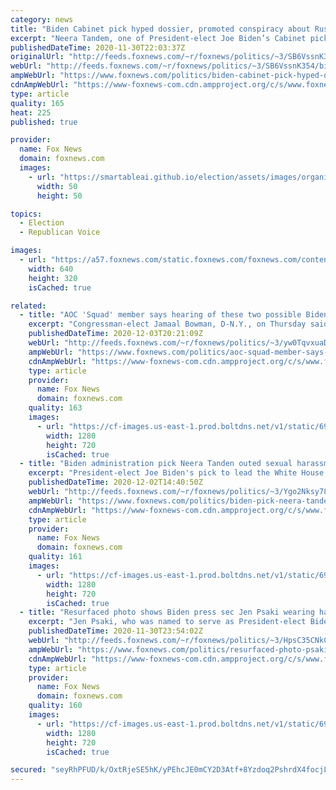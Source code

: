 ```yaml
---
category: news
title: "Biden Cabinet pick hyped dossier, promoted conspiracy about Russian hackers changing votes"
excerpt: "Neera Tandem, one of President-elect Joe Biden’s Cabinet picks, has vigorously upheld the results of the November Election, yet past tweets show her promoting the anti-Trump Steele Dossier as well as conspiracies about Russian hackers influencing the outcome of the 2016 presidential election."
publishedDateTime: 2020-11-30T22:03:37Z
originalUrl: "http://feeds.foxnews.com/~r/foxnews/politics/~3/SB6VssnK354/biden-cabinet-pick-hyped-dossier-promoted-conspiracy-russian"
webUrl: "http://feeds.foxnews.com/~r/foxnews/politics/~3/SB6VssnK354/biden-cabinet-pick-hyped-dossier-promoted-conspiracy-russian"
ampWebUrl: "https://www.foxnews.com/politics/biden-cabinet-pick-hyped-dossier-promoted-conspiracy-russian.amp"
cdnAmpWebUrl: "https://www-foxnews-com.cdn.ampproject.org/c/s/www.foxnews.com/politics/biden-cabinet-pick-hyped-dossier-promoted-conspiracy-russian.amp"
type: article
quality: 165
heat: 225
published: true

provider:
  name: Fox News
  domain: foxnews.com
  images:
    - url: "https://smartableai.github.io/election/assets/images/organizations/foxnews.com-50x50.jpg"
      width: 50
      height: 50

topics:
  - Election
  - Republican Voice

images:
  - url: "https://a57.foxnews.com/static.foxnews.com/foxnews.com/content/uploads/2020/11/640/320/AP20334841054377.jpg?ve=1&tl=1"
    width: 640
    height: 320
    isCached: true

related:
  - title: "AOC 'Squad' member says hearing of these two possible Biden Cabinet picks 'makes my skin crawl'"
    excerpt: "Congressman-elect Jamaal Bowman, D-N.Y., on Thursday said he was satisfied with some of President-elect Joe Biden’s Cabinet picks, but others made his “skin crawl.”  "
    publishedDateTime: 2020-12-03T20:21:09Z
    webUrl: "http://feeds.foxnews.com/~r/foxnews/politics/~3/yw0TqvxuaD0/aoc-squad-member-says-hearing-these-two-possible-biden-cabinet-picks-makes-my-skin-crawl"
    ampWebUrl: "https://www.foxnews.com/politics/aoc-squad-member-says-hearing-these-two-possible-biden-cabinet-picks-makes-my-skin-crawl.amp"
    cdnAmpWebUrl: "https://www-foxnews-com.cdn.ampproject.org/c/s/www.foxnews.com/politics/aoc-squad-member-says-hearing-these-two-possible-biden-cabinet-picks-makes-my-skin-crawl.amp"
    type: article
    provider:
      name: Fox News
      domain: foxnews.com
    quality: 163
    images:
      - url: "https://cf-images.us-east-1.prod.boltdns.net/v1/static/694940094001/476505cb-4144-4900-9013-5dafd7429c20/6aac77d4-37a1-453b-8d1f-88f467a26d48/1280x720/match/image.jpg"
        width: 1280
        height: 720
        isCached: true
  - title: "Biden administration pick Neera Tanden outed sexual harassment victim at liberal think tank: report"
    excerpt: "President-elect Joe Biden's pick to lead the White House Office of Management and Budget, Neera Tanden — like his other expected nominees — is likely to see a contentious confirmation hearing, but she is no stranger to controversy after reportedly revealing the name of an alleged sexual harassment victim"
    publishedDateTime: 2020-12-02T14:40:50Z
    webUrl: "http://feeds.foxnews.com/~r/foxnews/politics/~3/Ygo2Nksy784/biden-pick-neera-tanden-outed-sexual-harassment-victim-liberal-think-tank"
    ampWebUrl: "https://www.foxnews.com/politics/biden-pick-neera-tanden-outed-sexual-harassment-victim-liberal-think-tank.amp"
    cdnAmpWebUrl: "https://www-foxnews-com.cdn.ampproject.org/c/s/www.foxnews.com/politics/biden-pick-neera-tanden-outed-sexual-harassment-victim-liberal-think-tank.amp"
    type: article
    provider:
      name: Fox News
      domain: foxnews.com
    quality: 161
    images:
      - url: "https://cf-images.us-east-1.prod.boltdns.net/v1/static/694940094001/0bef5df3-b1ad-4063-9945-74d7c18dcd09/d317839e-7140-4e34-b763-0f08bbdeea34/1280x720/match/image.jpg"
        width: 1280
        height: 720
        isCached: true
  - title: "Resurfaced photo shows Biden press sec Jen Psaki wearing hammer and sickle hat with Russian official"
    excerpt: "Jen Psaki, who was named to serve as President-elect Biden's White House press secretary, is facing fresh scrutiny over a photo that shows her wearing a Russian hat that bears the communist hammer-and-sickle logo."
    publishedDateTime: 2020-11-30T23:54:02Z
    webUrl: "http://feeds.foxnews.com/~r/foxnews/politics/~3/HpsC35CNkCM/resurfaced-photo-psaki-biden-soviet-union"
    ampWebUrl: "https://www.foxnews.com/politics/resurfaced-photo-psaki-biden-soviet-union.amp"
    cdnAmpWebUrl: "https://www-foxnews-com.cdn.ampproject.org/c/s/www.foxnews.com/politics/resurfaced-photo-psaki-biden-soviet-union.amp"
    type: article
    provider:
      name: Fox News
      domain: foxnews.com
    quality: 160
    images:
      - url: "https://cf-images.us-east-1.prod.boltdns.net/v1/static/694940094001/e4410172-6700-4184-a454-56a6f60cdcfa/66573f91-c971-4e86-8706-b38cab20ac48/1280x720/match/image.jpg"
        width: 1280
        height: 720
        isCached: true

secured: "seyRhPFUD/k/OxtRjeSE5hK/yPEhcJE0mCY2D3Atf+8Yzdoq2PshrdX4focjLTy6uaX4G+xNKzTxVhBP2MaAtwETUnxf9gFCj2m5BBbf2RzrhHEipMuQ/lBB+DLi/4JDACO6jFKg2nV8NTkthdNbiPrPFKVPn0h0UIFo3TEn3AAkc9iuEUkQZ+c8sO9q9JY3BG1KKqCqWxpQh2TVq7UXmsp9NMprIaZBeUogZYQCvP9kvUCWARfa62pJJPFZkDYzTX4RMDzOFpsXyGCyCgEy9AA3adICw6SJ3U7JypsQzZkmCXATGkB7I67nvwTr+CQDa7St+akPmaAWhCB7G1GKYUhSu60pF/WC8kfZdnCcfb4=;Xi2QlWW+9f3LamSW/ZeYtQ=="
---
```



